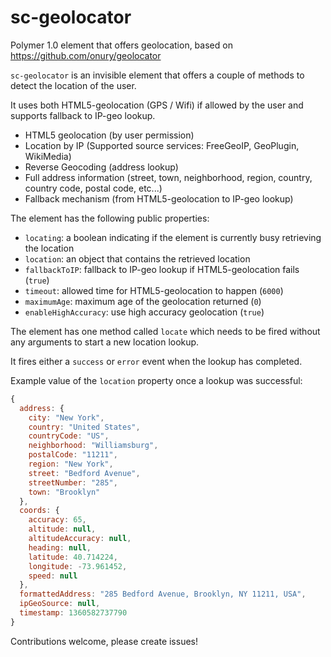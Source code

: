 sc-geolocator
============

Polymer 1.0 element that offers geolocation, based on https://github.com/onury/geolocator

`sc-geolocator` is an invisible element that offers a couple of methods to detect the location of the user.

It uses both HTML5-geolocation (GPS / Wifi) if allowed by the user and supports fallback to IP-geo lookup.

- HTML5 geolocation (by user permission)
- Location by IP (Supported source services: FreeGeoIP, GeoPlugin, WikiMedia)
- Reverse Geocoding (address lookup)
- Full address information (street, town, neighborhood, region, country, country code, postal code, etc...)
- Fallback mechanism (from HTML5-geolocation to IP-geo lookup)

The element has the following public properties:

- `locating`: a boolean indicating if the element is currently busy retrieving the location
- `location`: an object that contains the retrieved location
- `fallbackToIP`: fallback to IP-geo lookup if HTML5-geolocation fails (`true`)
- `timeout`: allowed time for HTML5-geolocation to happen (`6000`)
- `maximumAge`: maximum age of the geolocation returned (`0`)
- `enableHighAccuracy`: use high accuracy geolocation (`true`)

The element has one method called `locate` which needs to be fired without any arguments to start a new location lookup.

It fires either a `success` or `error` event when the lookup has completed.

Example value of the `location` property once a lookup was successful:

```js
{
  address: {
    city: "New York",
    country: "United States",
    countryCode: "US",
    neighborhood: "Williamsburg",
    postalCode: "11211",
    region: "New York",
    street: "Bedford Avenue",
    streetNumber: "285",
    town: "Brooklyn"
  },
  coords: {
    accuracy: 65,
    altitude: null,
    altitudeAccuracy: null,
    heading: null,
    latitude: 40.714224,
    longitude: -73.961452,
    speed: null
  },
  formattedAddress: "285 Bedford Avenue, Brooklyn, NY 11211, USA",
  ipGeoSource: null,
  timestamp: 1360582737790
}
```

Contributions welcome, please create issues!